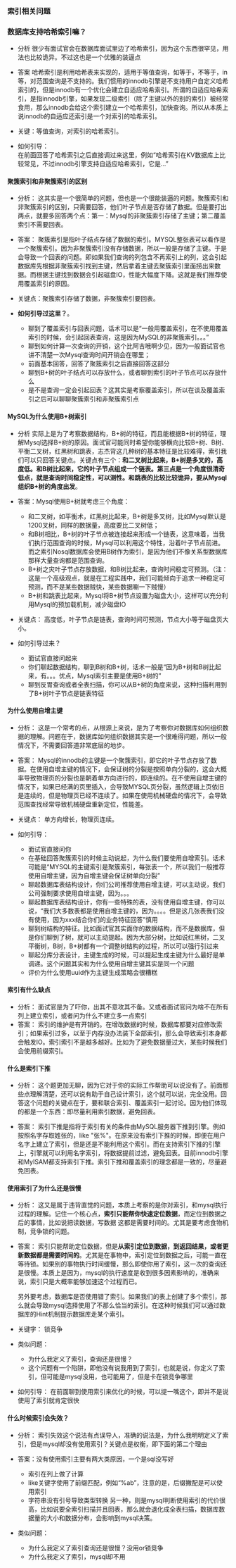 ### 索引相关问题

### 数据库支持哈希索引嘛？

- 分析 
很少有面试官会在数据库面试里边了哈希索引，因为这个东西很罕见，用法也比较诡异。不过这也是一个优雅的装逼点  

- 答案
哈希索引是利用哈希表来实现的，适用于等值查询，如等于，不等于，in等，对范围查询是不支持的。我们惯用的innodb引擎是不支持用户自定义哈希索引的，但是innodb有一个优化会建立自适应哈希索引。所谓的自适应哈希索引，是指innodb引擎，如果发现二级索引（除了主键以外的别的索引）被经常食用，那么innodb会给这个索引建立一个哈希索引，加快查询。所以从本质上说innodb的自适应还索引是一个对索引的哈希索引。 

- 关键：等值查询，对索引的哈希索引。

- 如何引导：  
在前面回答了哈希索引之后直接调过来这里，例如“哈希索引在KV数据库上比较常见，不过innodb引擎支持自适应哈希索引，它是...”


#### 聚簇索引和非聚簇索引的区别  
- 分析： 
这其实是一个很简单的问题，但也是一个很能装逼的问题。聚簇索引和非聚簇索引的区别，只需要回答，他们叶子节点是否存储了数据。但是要打出两点，就要多回答两个点：第一：Mysql的非聚簇索引存储了主键；第二覆盖索引不需要回表。  
- 答案：
聚簇索引是指叶子结点存储了数据的索引。MYSQL整张表可以看作是一个聚簇索引。因为非聚簇索引没有存储数据，所以一般是存储了主键。于是会导致一个回表的问题。即如果我们查询的列包含不再索引上的列，这会引起数据库先根据非聚簇索引找到主键，然后拿着主键去聚簇索引里面捞出来数据。而根据主键找到数据会引起磁盘IO，性能大幅度下降。这就是我们推荐使用覆盖索引的原因。  
- 关键点：聚簇索引存储了数据，非聚簇索引要回表。

- **如何引导过这里？**。
	- 聊到了覆盖索引与回表问题，话术可以是“一般用覆盖索引，在不使用覆盖索引的时候，会引起回表查询，这是因为MySQL的非聚簇索引。。。”
	- 聊到如何计算一次查询的开销，这个比阿吉哦啊少见，因为一般面试官也讲不清楚一次Mysql查询时间开销会在哪里；
	- 前面基本回答，回答了聚簇索引之后直接回答这部分
	- 聊到B+树的叶子结点可以存放什么，或者聊到索引的叶子节点可以存放什么
	- 是不是查询一定会引起回表？这其实是考察覆盖索引，所以在谈及覆盖索引之后可以聊聊聚簇索引和非聚簇索引点

#### MySQL为什么使用B+树索引
- 分析
实际上是为了考察数据结构，B+树的特征，而且能根据B+树的特征，理解Mysql选择B+树的原因。面试官可能同时希望你能够横向比较B+树、B树、平衡二叉树，红黑树和跳表，志杰背这几种树的基本特征是比较难得，索引我们可以只回答关键点。关键点有三个：**和二叉树比起来，B+树是多叉的，高度低。和B树比起来，它的叶子节点组成一个链表。第三点是一个角度很清奇低点，就是查询时间稳定性，可以测性。和跳表的比较比较诡异，要从Mysql组织B+树的角度出发**。
- 答案：Mysql使用B+树就考虑三个角度：  
	- 和二叉树，如平衡术，红黑树比起来，B+树是多叉树，比如Mysql默认是1200叉树，同样的数据量，高度要比二叉树低；
	- 和B树相比，B+树的叶子节点被连接起来形成一个链表，这意味着，当我们执行范围查询的时候，Mysql可以利用这个特性，沿着叶子节点前进。而之索引Nosql数据库会使用B树作为索引，是因为他们不像关系型数据库那样大量查询都是范围查询。
	- B+树之灾叶子节点存放数据，和B树比起来，查询时间稳定可预测。（注：这是一个高级观点，就是在工程实践中，我们可能倾向于追求一种稳定可预测，而不是某些数据贼快，某些数据唰一下贼慢）
	- B+树和跳表比起来，Mysql将B+树节点设置为磁盘大小，这样可以充分利用Mysql的预加载机制，减少磁盘IO

- 关键点：
高度低，叶子节点是链表，查询时间可预测，节点大小等于磁盘页大小。

- 如何引导过来？  
	- 面试官直接问起来
	- 你们聊起数据结构，聊到B树和B+树，话术一般是“因为B+树和B树比起来，有。。。优点，Mysql索引主要是使用B+树的”
	- 聊到反胃查询或者全表扫描，你可以从B+树的角度来说，这种扫描利用到了B+树叶子节点是链表特征

#### 为什么使用自增主键
- 分析：
这是一个常考的点，从根源上来说，是为了考察你对数据库如何组织数据的理解。问题在于，数据库如何组织数据其实是一个很难得问题，所以一般情况下，不需要回答道非常底层的地步。  
- 答案：
Mysql的innodb的主键是一个聚簇索引，即它的叶子节点存放了数据。在使用自增主键的情况下，会保证树的分裂是按照单向分裂的，这会大概率导致物理页的分裂也是朝着单方向进行的，即连续的。在不使用自增主键的情况下，如果已经满的页里插入，会导致MYSQL页分裂，虽然逻辑上页依旧是连续的，但是物理页已经不连续了。如果在使用机械硬盘的情况下，会导致范围查找经常导致机械硬盘重新定位，性能差。

- 关键点：
	单方向增长，物理页连续。

- 如何引导： 
	- 面试官直接问你
	- 在基础回答聚簇索引的时候主动说起，为什么我们要使用自增索引。话术可能是“MYSQL的主键索引是聚簇索引，每张表一个，所以我们一般推荐使用自增主键，因为自增主键会保证树单向分裂”
	- 聊起数据库表结构设计，你们公司推荐使用自增主键，可以主动说，我们公司强制要求使用自增主键，因为。。。
	- 聊起数据库表结构设计，你有一些特殊的表，没有使用自增主键，你可以说，“我们大多数表都是使用自增主键的，因为。。。。但是这几张表我们没有使用，因为xxx结合你们的业务特征回答”慎用
	- 聊到树结构的特征。比如面试官其实面你的数据结构，而不是数据库，但是你们聊到了树，就可以主动提起。因为大部分树，比如说红黑树，二叉平衡树，B树，B+树都有一个调整树结构的过程，所以可以强行引过来
	- 聊起分库分表设计，主键生成的时候，可以提起生成主键为什么最好是单调递。这个问题其实和为什么使用自增主键其实是同一个问题
	- 评价为什么使用uuid作为主键生成策略会很糟糕


#### 索引有什么缺点
- 分析：
	面试官是为了吓你，出其不意攻其不备。又或者面试官问为啥不在所有列上建立索引，或者问为什么不建立多一点索引
- 答案：
	索引的维护是有开销的。在增改数据的时候，数据库都要对应修改索引；如果索引过多，以至于内存没办法装下全部索引，那么会导致索引本身都会触发IO。索引索引不是越多越好。比如为了避免数据量过大，某些时候我们会使用前缀索引。 


#### 什么是索引下推
- 分析：
	这个题更加无聊，因为它对于你的实际工作帮助可以说没有了。前面那些点理解清楚，还可以说有助于自己设计索引，这个就可以说，完全没用。回答这个问题的关键点在于，要和联合索引、覆盖索引一起讨论。因为他们体现的都是一个东西：即尽量利用索引数据，避免回表。

- 答案：
	索引下推是指将于索引有关的条件由MySQL服务器下推到引擎。例如按照名字存取姓张的，like "张%"。在原来没有索引下推的时候，即便在用户名字上建立了索引，但是还是不能利用这个索引。而在支持索引下推的引擎上，引擎就可以利用名字索引，将数据提前过滤，避免回表。目前innodb引擎和MyISAM都支持索引下推。索引下推和覆盖索引的理念都是一致的，尽量避免回表。

#### **使用索引了为什么还是很慢**
- 分析：
	这又是属于违背直觉的问题，本质上考察的是你对索引，和mysql执行过程的理解。记住一个核心点，**索引只能帮你快速定位数据**，而定位到数据之后的事情，比如说把读数据，写数据 这都是需要时间的。尤其是要考虑食物机制，竞争锁的问题。

- 答案：
	索引只能帮助定位数据，但是**从索引定位到数据，到返回结果，或者更新数据都是需要时间的**。尤其是在事物中，索引定位到数据之后，可能一直在等待锁。如果别的事物执行时间缓慢，那么即使你用了索引，这一次的查询还是很慢。本质上是因为，mysql的执行速度是收到很多因素影响的，准确来说，索引只是大概率能够加速这个过程而已。

	另外要考虑，数据库是否使用错了索引。如果我们的表上创建了多个索引，那么就会导致mysql选择使用了不那么恰当的索引。在这种时候我们可以通过数据库的Hint机制提示数据库走某个索引。 

- 关键字： 锁竞争
- 类似问题：
	- 为什么我定义了索引，查询还是很慢？
	- 这个问题有一个陷阱，即他没有说我用到了索引，也就是说，你定义了索引，但可能是mysql没用，也可能用了，但是卡在锁竞争哪里

- 如何引导：
	在前面聊到使用索引来优化的时候，可以提一嘴这个，即并不是说使用了索引就肯定很快

#### 什么时候索引会失效？
- 分析：
	索引失效这个说法有点误导人，准确的说法是，为什么我明明定义了索引，但是mysql却没有使用索引？关键点是权衡，即下面的第二个理由

- 答案：没有使用索引主要有两大类原因，一个是sql没写好
	- 索引在列上做了计算
	- like关键字使用了前缀匹配，例如“%ab”，注意的是，后缀撇配是可以使用索引
	- 字符串没有引号导致类型转换
	另一种，则是mysql判断使用索引的代价很高，比如说要全索引扫描并且回表，那么就会退化成全表扫描，数据库数据量的大小和数据分布，会影响到mysql决策。
- 类似问题：
	- 为什么我定义了索引查询还是很慢？没用or锁竞争
	- 为什么我定义了索引，mysql却不用
	



